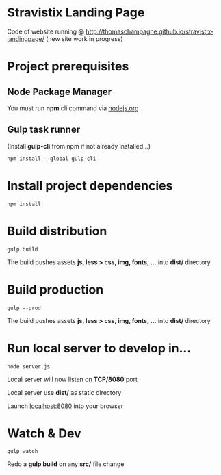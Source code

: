 Stravistix Landing Page
==========
Code of website running @ http://thomaschampagne.github.io/stravistix-landingpage/  (new site work in progress)

# Project prerequisites
## Node Package Manager
You must run **npm** cli command via [nodejs.org](https://nodejs.org)
## Gulp task runner
(Install **gulp-cli** from npm if not already installed...)
```
npm install --global gulp-cli
```

# Install project dependencies
```
npm install
```
# Build distribution
```
gulp build
```
The build pushes assets **js, less > css, img, fonts, ...** into **dist/** directory
# Build production
```
gulp --prod
```
The build pushes assets **js, less > css, img, fonts, ...** into **dist/** directory

# Run local server to develop in...
```
node server.js
```
Local server will now listen on **TCP/8080** port

Local server use **dist/** as static directory

Launch [localhost:8080](http://localhost:8080) into your browser

# Watch & Dev
```
gulp watch
```
Redo a **gulp build** on any **src/** file change
